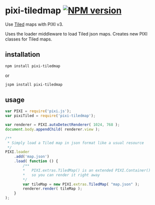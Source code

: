 # pixi-tiledmap [![NPM version][npm-image]][npm-url]

Use [Tiled](http://www.mapeditor.org/) maps with PIXI v3.

Uses the loader middleware to load Tiled json maps. 
Creates new PIXI classes for Tiled maps.

## installation

```sh
npm install pixi-tiledmap
```

or

```sh
jspm install pixi-tiledmap
```

## usage

```js
var PIXI = require('pixi.js');
var pixiTiled = require('pixi-tiledmap');

var renderer = PIXI.autoDetectRenderer( 1024, 768 );
document.body.appendChild( renderer.view );

/**
 * Simply load a Tiled map in json format like a usual resource
 */
PIXI.loader
    .add('map.json')
    .load( function () {
        /**
        *   PIXI.extras.TiledMap() is an extended PIXI.Container()
        *   so you can render it right away
        */
        var tileMap = new PIXI.extras.TiledMap( "map.json" );
        renderer.render( tileMap );
    }
);
```

[npm-url]: https://npmjs.org/package/pixi-tiledmap
[npm-image]: http://img.shields.io/npm/v/pixi-tiledmap.svg?style=flat